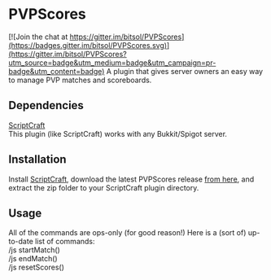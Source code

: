 # PVPScores

[![Join the chat at https://gitter.im/bitsol/PVPScores](https://badges.gitter.im/bitsol/PVPScores.svg)](https://gitter.im/bitsol/PVPScores?utm_source=badge&utm_medium=badge&utm_campaign=pr-badge&utm_content=badge)
A plugin that gives server owners an easy way to manage PVP matches and scoreboards.
## Dependencies
<a href="http://scriptcraftjs.org">ScriptCraft</a><br>
This plugin (like ScriptCraft) works with any Bukkit/Spigot server.
## Installation
Install <a href="http://scriptcraftjs.org">ScriptCraft</a>, download the latest PVPScores release <a href="https://github.com/bitsol/PVPScores/archive/master.zip">from here</a>, and extract the zip folder to your ScriptCraft plugin directory.
## Usage
All of the commands are ops-only (for good reason!)
Here is a (sort of) up-to-date list of commands:
<br>/js startMatch()<br>/js endMatch()<br>/js resetScores()
